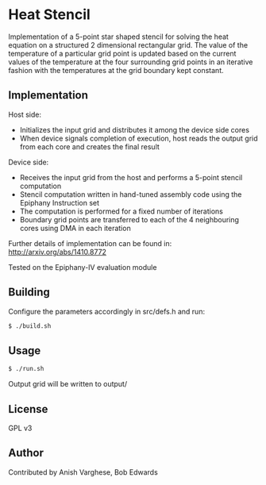 # Heat Stencil

Implementation of a 5-point star shaped stencil for solving the heat equation on a structured 2 dimensional rectangular grid. The value of the temperature of a particular grid point is updated based on the current values of the temperature at the four surrounding grid points in an iterative fashion with the temperatures at the grid boundary kept constant.

## Implementation

Host side:
* Initializes the input grid and distributes it among the device side cores
* When device signals completion of execution, host reads the output grid from each core and creates the final result

Device side:
* Receives the input grid from the host and performs a 5-point stencil computation
* Stencil computation written in hand-tuned assembly code using the Epiphany Instruction set
* The computation is performed for a fixed number of iterations
* Boundary grid points are transferred to each of the 4 neighbouring cores using DMA in each iteration

Further details of implementation can be found in: http://arxiv.org/abs/1410.8772

Tested on the Epiphany-IV evaluation module

## Building

Configure the parameters accordingly in src/defs.h and run:

```bash
$ ./build.sh
```

## Usage

```bash
$ ./run.sh
```

Output grid will be written to output/

## License

GPL v3

## Author

Contributed by Anish Varghese, Bob Edwards
